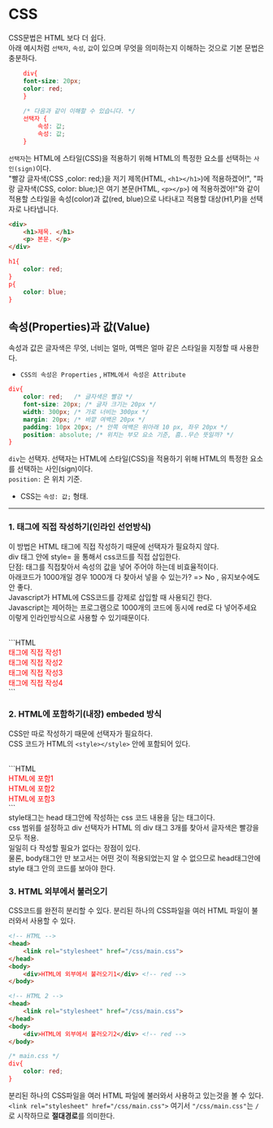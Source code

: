 # CSS

CSS문법은 HTML 보다 더 쉽다. <br>
아래 예시처럼 ```선택자```, ```속성```, ```값```이 있으며 무엇을 의미하는지 이해하는 것으로 기본 문법은 충분하다.

```CSS
	div{
	font-size: 20px;
	color: red;
	}
	
	/* 다음과 같이 이해할 수 있습니다. */
	선택자 {
		속성: 값;
		속성: 값;
	}
```

```선택자```는 HTML에 스타일(CSS)을 적용하기 위해 HTML의 특정한 요소를 선택하는 ```사인(sign)```이다. <br>
"빨강 글자색(CSS ,color: red;)을 저기 제목(HTML, ```<h1></h1>```)에 적용하겠어!", "파랑 글자색(CSS, color: blue;)은 여기 본문(HTML, ```<p></p>```) 에 적용하겠어!"와 같이 적용할 스타일을 속성(color)과 값(red, blue)으로 나타내고 적용할 대상(H1,P)을 선택자로 나타냅니다.

```HTML
<div>
	<h1>제목. </h1>
	<p> 본문. </p>
</div>
```

```CSS
h1{
	color: red;
}
p{
	color: blue;
}
```


## 속성(Properties)과 값(Value)

속성과 값은 글자색은 무엇, 너비는 얼마, 여백은 얼마 같은 스타일을 지정할 때 사용한다. 
- ```CSS의 속성은 Properties``` ,  ```HTML에서 속성은 Attribute```

```CSS
div{
	color: red;   /* 글자색은 빨강 */
	font-size: 20px; /* 글자 크기는 20px */
	width: 300px; /* 가로 너비는 300px */
	margin: 20px; /* 바깥 여백은 20px */
	padding: 10px 20px; /* 안쪽 여백은 위아래 10 px, 좌우 20px */
	position: absolute; /* 위치는 부모 요소 기준, 흠..무슨 뜻일까? */
}
```
```div```는 선택자. 선택자는 HTML에 스타일(CSS)을 적용하기 위해 HTML의 특정한 요소를 선택하는 사인(sign)이다.<br>
```position:``` 은 위치 기준.<br>

- CSS는 ```속성: 값;``` 형태.

---


### 1. 태그에 직접 작성하기(인라인 선언방식)

이 방법은 HTML 태그에 직접 작성하기 때문에 선택자가 필요하지 않다.<br>
div 태그 안에 style= 을 통해서 css코드를 직접 삽입한다.<br>
단점: 태그를 직접찾아서 속성의 값을 넣어 주어야 하는데 비효율적이다. <br>
아래코드가 1000개일 경우 1000개 다 찾아서 넣을 수 있는가? => No , 유지보수에도 안 좋다. <br>
Javascript가 HTML에 CSS코드를 강제로 삽입할 때 사용되긴 한다. <br>
Javascript는 제어하는 프로그램으로 1000개의 코드에 동시에 red로 다 넣어주세요 이렇게 인라인방식으로 사용할 수 있기때문이다.

<br>
```HTML
<div style="color: red;"> 태그에 직접 작성1 </div> <!-- red -->
<div style="color: red;"> 태그에 직접 작성2 </div> <!-- red -->
<div style="color: red;"> 태그에 직접 작성3 </div> <!-- red -->
<div style="color: red;"> 태그에 직접 작성4 </div> <!-- red -->
```

### 2. HTML에 포함하기(내장) embeded 방식

CSS만 따로 작성하기 때문에 선택자가 필요하다.<br>
CSS 코드가 HTML의 ```<style></style>``` 안에 포함되어 있다.

<br>
```HTML
<head>
	<style>
		div{
			color: red;
		}
	</style>
</head>
<body>
	<div>HTML에 포함1</div>
	<div>HTML에 포함2</div>
	<div>HTML에 포함3</div>
</body>
```

<br>
style태그는 head 태그안에 작성하는 css 코드 내용을 담는 태그이다. <br>
css 범위를 설정하고 div 선택자가 HTML 의 div 태그 3개를 찾아서 글자색은 빨강을 모두 적용.<br>
일일히 다 작성할 필요가 없다는 장점이 있다.<br>
물론, body태그안 만 보고서는 어떤 것이 적용되었는지 알 수 없으므로 head태그안에 style 태그 안의 코드를 보아야 한다.


### 3. HTML 외부에서 불러오기
CSS코드를 완전히 분리할 수 있다. 분리된 하나의 CSS파일을 여러 HTML 파일이 불러와서 사용할 수 있다.

```HTML
<!-- HTML -->
<head>
	<link rel="stylesheet" href="/css/main.css">
</head>
<body>
	<div>HTML에 외부에서 불러오기1</div> <!-- red -->
</body>
```

```HTML
<!-- HTML 2 -->
<head>
	<link rel="stylesheet" href="/css/main.css">
</head>
<body>
	<div>HTML에 외부에서 불러오기2</div> <!-- red -->
</body>
```

```CSS
/* main.css */
div{
	color: red;
}
```

분리된 하나의 CSS파일을 여러 HTML 파일에 불러와서 사용하고 있는것을 볼 수 있다.<br>
```<link rel="stylesheet" href="/css/main.css">``` 여기서 ```"/css/main.css"```는 ```/```로 시작하므로 **절대경로**를 의미한다. 

